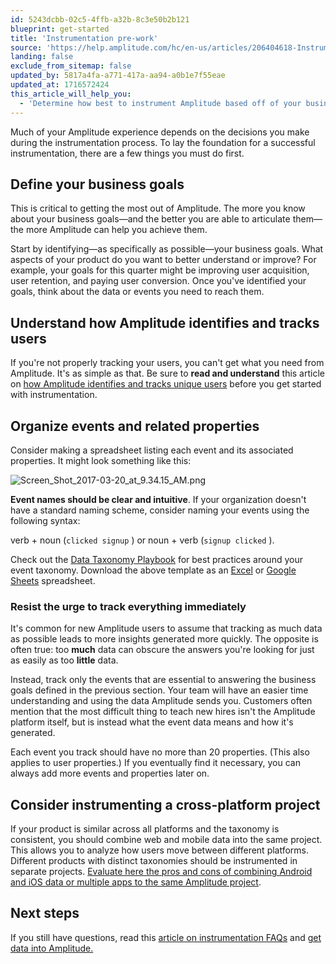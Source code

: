 ```yaml
---
id: 5243dcbb-02c5-4ffb-a32b-8c3e50b2b121
blueprint: get-started
title: 'Instrumentation pre-work'
source: 'https://help.amplitude.com/hc/en-us/articles/206404618-Instrumentation-pre-work'
landing: false
exclude_from_sitemap: false
updated_by: 5817a4fa-a771-417a-aa94-a0b1e7f55eae
updated_at: 1716572424
this_article_will_help_you:
  - 'Determine how best to instrument Amplitude based off of your business goals'
---
```

Much of your Amplitude experience depends on the decisions you make during the instrumentation process. To lay the foundation for a successful instrumentation, there are a few things you must do first.

## Define your business goals

This is critical to getting the most out of Amplitude. The more you know about your business goals—and the better you are able to articulate them—the more Amplitude can help you achieve them.

Start by identifying—as specifically as possible—your business goals. What aspects of your product do you want to better understand or improve? For example, your goals for this quarter might be improving user acquisition, user retention, and paying user conversion. Once you've identified your goals, think about the data or events you need to reach them.

## Understand how Amplitude identifies and tracks users

If you're not properly tracking your users, you can't get what you need from Amplitude. It's as simple as that. Be sure to **read and understand** this article on [how Amplitude identifies and tracks unique users](/docs/data/sources/instrument-track-unique-users) before you get started with instrumentation.

## Organize events and related properties

Consider making a spreadsheet listing each event and its associated properties. It might look something like this:  

![Screen_Shot_2017-03-20_at_9.34.15_AM.png](/docs/output/img/get-started/Screen_Shot_2017-03-20_at_9.34.15_AM.png)  

**Event names should be clear and intuitive**. If your organization doesn't have a standard naming scheme, consider naming your events using the following syntax:  
  
verb + noun (`clicked signup` ) or noun + verb (`signup clicked` ).  
  
Check out the [Data Taxonomy Playbook](/docs/data/data-planning-playbook) for best practices around your event taxonomy. Download the above template as an [Excel](https://drive.google.com/file/d/1dIiJrLJXdVNBh6VQ4bcII0THNyEkaooO/view) or [Google Sheets](https://docs.google.com/spreadsheets/d/1-6rXRomzq05YDQ9A6QG9A2i-jez72amPw-Johhd-heQ/view) spreadsheet.  

### Resist the urge to track everything immediately

It's common for new Amplitude users to assume that tracking as much data as possible leads to more insights generated more quickly. The opposite is often true: too **much** data can obscure the answers you're looking for just as easily as too **little** data.  
  
Instead, track only the events that are essential to answering the business goals defined in the previous section. Your team will have an easier time understanding and using the data Amplitude sends you. Customers often mention that the most difficult thing to teach new hires isn't the Amplitude platform itself, but is instead what the event data means and how it's generated.   
  
Each event you track should have no more than 20 properties. (This also applies to user properties.) If you eventually find it necessary, you can always add more events and properties later on.

## Consider instrumenting a cross-platform project

If your product is similar across all platforms and the taxonomy is consistent, you should combine web and mobile data into the same project. This allows you to analyze how users move between different platforms. Different products with distinct taxonomies should be instrumented in separate projects. [Evaluate here the pros and cons of combining Android and iOS data or multiple apps to the same Amplitude project](/docs/get-started/cross-platform-vs-separate-platform). 

## Next steps

If you still have questions, read this [article on instrumentation FAQs](/docs/get-started/create-project) and [get data into Amplitude.](/docs/get-started/get-data-in)